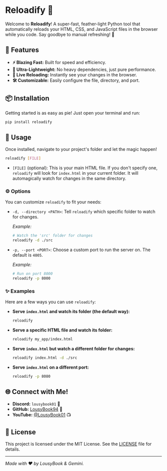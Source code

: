 # Reloadify 🚀

Welcome to **Reloadify**! A super-fast, feather-light Python tool that automatically reloads your HTML, CSS, and JavaScript files in the browser while you code. Say goodbye to manual refreshing! 👋

## 🌟 Features

-   **⚡ Blazing Fast:** Built for speed and efficiency.
-   **🤏 Ultra-Lightweight:** No heavy dependencies, just pure performance.
-   **🔄 Live Reloading:** Instantly see your changes in the browser.
-   **🛠️ Customizable:** Easily configure the file, directory, and port.

## 📦 Installation

Getting started is as easy as pie! Just open your terminal and run:

```bash
pip install reloadify
```

## 🚀 Usage

Once installed, navigate to your project's folder and let the magic happen!

```bash
reloadify [FILE]
```

-   `[FILE]` (optional): This is your main HTML file. If you don't specify one, `reloadify` will look for `index.html` in your current folder. It will automagically watch for changes in the same directory.

### ⚙️ Options

You can customize `reloadify` to fit your needs:

-   `-d, --directory <PATH>`: Tell `reloadify` which specific folder to watch for changes.

    *Example:*
    ```bash
    # Watch the 'src' folder for changes
    reloadify -d ./src
    ```

-   `-p, --port <PORT>`: Choose a custom port to run the server on. The default is `4005`.

    *Example:*
    ```bash
    # Run on port 8000
    reloadify -p 8000
    ```

### ✨ Examples

Here are a few ways you can use `reloadify`:

-   **Serve `index.html` and watch its folder (the default way):**
    ```bash
    reloadify
    ```

-   **Serve a specific HTML file and watch its folder:**
    ```bash
    reloadify my_app/index.html
    ```

-   **Serve `index.html` but watch a different folder for changes:**
    ```bash
    reloadify index.html -d ./src
    ```

-   **Serve `index.html` on a different port:**
    ```bash
    reloadify -p 8080
    ```

## 🌐 Connect with Me!

-   **Discord:** `lousybook01` 💬
-   **GitHub:** [LousyBook94](https://github.com/LousyBook94/) 🐙
-   **YouTube:** [@LousyBook01](http://youtube.com/@LousyBook01) 📺


## 📝 License

This project is licensed under the MIT License.
See the [LICENSE](./LICENSE) file for details.

---

*Made with ❤️ by LousyBook & Gemini.*
